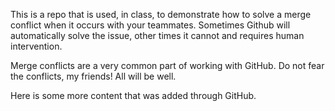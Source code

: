 
This is a repo that is used, in class, to demonstrate how to solve a merge conflict when it occurs with your teammates. Sometimes Github will automatically solve the issue, other times it cannot and requires human intervention.

Merge conflicts are a very common part of working with GitHub. Do not fear the conflicts, my friends! All will be well.

Here is some more content that was added through GitHub.

